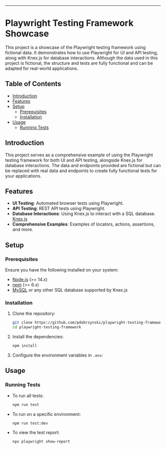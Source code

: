---

# Playwright Testing Framework Showcase

This project is a showcase of the Playwright testing framework using fictional data. It demonstrates how to use Playwright for UI and API testing, along with Knex.js for database interactions. Although the data used in this project is fictional, the structure and tests are fully functional and can be adapted for real-world applications.

## Table of Contents

- [Introduction](#introduction)
- [Features](#features)
- [Setup](#setup)
  - [Prerequisites](#prerequisites)
  - [Installation](#installation)
- [Usage](#usage)
  - [Running Tests](#running-tests)

## Introduction

This project serves as a comprehensive example of using the Playwright testing framework for both UI and API testing, alongside Knex.js for database interactions. The data and endpoints provided are fictional but can be replaced with real data and endpoints to create fully functional tests for your applications.

## Features

- **UI Testing**: Automated browser tests using Playwright.
- **API Testing**: REST API tests using Playwright.
- **Database Interactions**: Using Knex.js to interact with a SQL database. [Knex.js](https://knexjs.org/)
- **Comprehensive Examples**: Examples of locators, actions, assertions, and more.

## Setup

### Prerequisites

Ensure you have the following installed on your system:

- [Node.js](https://nodejs.org/) (>= 14.x)
- [npm](https://www.npmjs.com/) (>= 6.x)
- [MySQL](https://www.mysql.com/) or any other SQL database supported by Knex.js

### Installation

1. Clone the repository:

   ```bash
   git clone https://github.com/pdobrzynski/playwright-testing-framework.git
   cd playwright-testing-framework
   ```

2. Install the dependencies:

   ```bash
   npm install
   ```

3. Configure the environment variables in `.env`:


## Usage

### Running Tests

- To run all tests:

  ```bash
  npm run test
  ```

- To run on a specific environment:

  ```bash
  npm run test:dev
  ```

- To view the test report:

  ```bash
  npx playwright show-report
  ```
